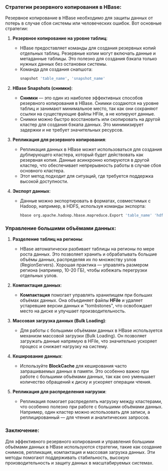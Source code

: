 ### Стратегии резервного копирования в HBase:

Резервное копирование в HBase необходимо для защиты данных от потерь в случае сбоя системы или человеческих ошибок. Вот основные стратегии:

1. **Резервное копирование на уровне таблиц**:
   - HBase предоставляет команды для создания резервных копий отдельных таблиц. Резервные копии могут включать данные и метаданные таблицы. Это полезно для создания бэкапа только нужных данных без остановки системы.
   - Команда для создания снапшота:
     ```bash
     snapshot 'table_name', 'snapshot_name'
     ```

2. **HBase Snapshots (снимки)**:
   - **Снимки** — это один из наиболее эффективных способов резервного копирования в HBase. Снимки создаются на уровне таблиц и занимают минимальное место, так как они сохраняют ссылки на существующие файлы HFile, а не копируют данные.
   - Снимки можно быстро восстановить или скопировать на другой кластер для создания бэкапа данных. Это минимизирует задержки и не требует значительных ресурсов.

3. **Репликация для резервного копирования**:
   - Репликация данных в HBase может использоваться для создания дублирующего кластера, который будет действовать как резервная копия. Данные асинхронно копируются в другой кластер, что обеспечивает непрерывность работы в случае сбоя основного кластера.
   - Этот метод подходит для ситуаций, где требуется поддержка высокой доступности.

4. **Экспорт данных**:
   - Данные можно экспортировать в форматах, совместимых с Hadoop, например, в HDFS, используя команды экспорта:
     ```bash
     hbase org.apache.hadoop.hbase.mapreduce.Export 'table_name' 'hdfs_output_path'
     ```

### Управление большими объёмами данных:

1. **Разделение таблиц на регионы**:
   - HBase автоматически разбивает таблицы на регионы по мере роста данных. Это позволяет хранить и обрабатывать большие объёмы данных, распределяя их по множеству узлов (RegionServers). Хорошая практика — управлять размером региона (например, 10-20 ГБ), чтобы избежать перегрузки отдельных узлов.

2. **Компактация данных**:
   - **Компактация** помогает управлять хранилищем при больших объёмах данных. Она объединяет файлы **HFile** и удаляет устаревшие версии данных и "tombstones", что освобождает место на диске и улучшает производительность.

3. **Массовая загрузка данных (Bulk Loading)**:
   - Для работы с большими объёмами данных в HBase используется механизм массовой загрузки (Bulk Loading). Он позволяет загружать данные напрямую в HFile, что значительно ускоряет процесс и снижает нагрузку на систему.

4. **Кеширование данных**:
   - Используйте **BlockCache** для кеширования часто запрашиваемых данных в памяти. Это особенно важно при работе с большими объёмами данных, так как оно уменьшает количество обращений к диску и ускоряет операции чтения.

5. **Репликация для распределения нагрузки**:
   - Репликация помогает распределять нагрузку между кластерами, что особенно полезно при работе с большими объёмами данных. Например, один кластер можно использовать для записи, а реплицированный — для чтения и аналитических запросов.

### Заключение:

Для эффективного резервного копирования и управления большими объёмами данных в HBase используются стратегии, такие как создание снимков, репликация, компактация и массовая загрузка данных. Эти методы помогают поддерживать стабильность, высокую производительность и защиту данных в масштабируемых системах.